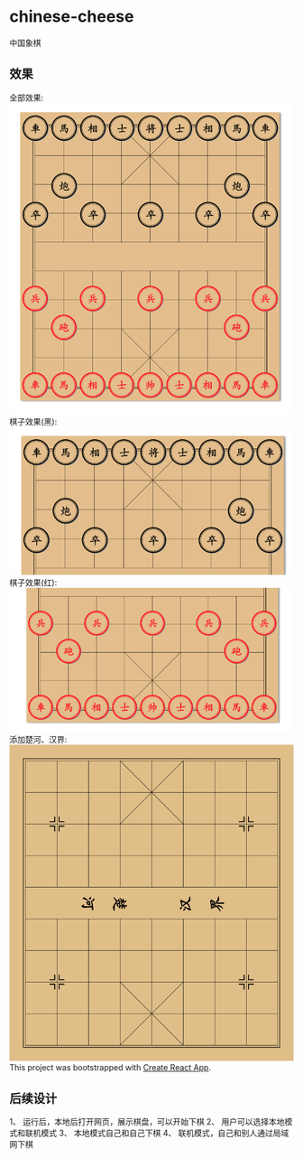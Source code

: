# chinese-cheese
中国象棋

## 效果
全部效果:  
![2020-02-24](./demo/demo1.png "最新效果图")  
棋子效果(黑):  
![黑方](./demo/demo2.png)  
棋子效果(红):  
![红方](./demo/demo3.png)  
添加楚河、汉界:  
![棋盘最新效果](./demo/demo4.png)    
This project was bootstrapped with [Create React App](https://github.com/facebook/create-react-app).   

## 后续设计
1、 运行后，本地后打开网页，展示棋盘，可以开始下棋
2、 用户可以选择本地模式和联机模式
3、 本地模式自己和自己下棋
4、 联机模式，自己和别人通过局域网下棋